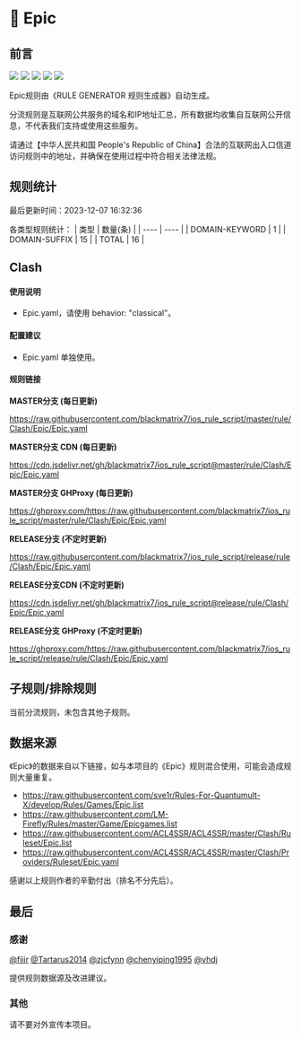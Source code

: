 # 🧸 Epic

## 前言

![](https://shields.io/badge/-移除重复规则-ff69b4) ![](https://shields.io/badge/-DOMAIN与DOMAIN--SUFFIX合并-green) ![](https://shields.io/badge/-DOMAIN--SUFFIX间合并-critical) ![](https://shields.io/badge/-DOMAIN--SUFFIX与DOMAIN--KEYWORD合并-blue) ![](https://shields.io/badge/-IP--CIDR(6)合并-blueviolet) 

Epic规则由《RULE GENERATOR 规则生成器》自动生成。

分流规则是互联网公共服务的域名和IP地址汇总，所有数据均收集自互联网公开信息，不代表我们支持或使用这些服务。

请通过【中华人民共和国 People's Republic of China】合法的互联网出入口信道访问规则中的地址，并确保在使用过程中符合相关法律法规。

## 规则统计

最后更新时间：2023-12-07 16:32:36

各类型规则统计：
| 类型 | 数量(条)  | 
| ---- | ----  |
| DOMAIN-KEYWORD | 1  | 
| DOMAIN-SUFFIX | 15  | 
| TOTAL | 16  | 


## Clash 

#### 使用说明
- Epic.yaml，请使用 behavior: "classical"。

#### 配置建议
- Epic.yaml 单独使用。

#### 规则链接
**MASTER分支 (每日更新)**

https://raw.githubusercontent.com/blackmatrix7/ios_rule_script/master/rule/Clash/Epic/Epic.yaml

**MASTER分支 CDN (每日更新)**

https://cdn.jsdelivr.net/gh/blackmatrix7/ios_rule_script@master/rule/Clash/Epic/Epic.yaml

**MASTER分支 GHProxy (每日更新)**

https://ghproxy.com/https://raw.githubusercontent.com/blackmatrix7/ios_rule_script/master/rule/Clash/Epic/Epic.yaml

**RELEASE分支 (不定时更新)**

https://raw.githubusercontent.com/blackmatrix7/ios_rule_script/release/rule/Clash/Epic/Epic.yaml

**RELEASE分支CDN (不定时更新)**

https://cdn.jsdelivr.net/gh/blackmatrix7/ios_rule_script@release/rule/Clash/Epic/Epic.yaml

**RELEASE分支 GHProxy (不定时更新)**

https://ghproxy.com/https://raw.githubusercontent.com/blackmatrix7/ios_rule_script/release/rule/Clash/Epic/Epic.yaml

## 子规则/排除规则


当前分流规则，未包含其他子规则。

## 数据来源

《Epic》的数据来自以下链接，如与本项目的《Epic》规则混合使用，可能会造成规则大量重复。

- https://raw.githubusercontent.com/sve1r/Rules-For-Quantumult-X/develop/Rules/Games/Epic.list
- https://raw.githubusercontent.com/LM-Firefly/Rules/master/Game/Epicgames.list
- https://raw.githubusercontent.com/ACL4SSR/ACL4SSR/master/Clash/Ruleset/Epic.list
- https://raw.githubusercontent.com/ACL4SSR/ACL4SSR/master/Clash/Providers/Ruleset/Epic.yaml


感谢以上规则作者的辛勤付出（排名不分先后）。

## 最后

### 感谢

[@fiiir](https://github.com/fiiir) [@Tartarus2014](https://github.com/Tartarus2014) [@zjcfynn](https://github.com/zjcfynn) [@chenyiping1995](https://github.com/chenyiping1995) [@vhdj](https://github.com/vhdj)

提供规则数据源及改进建议。

### 其他

请不要对外宣传本项目。